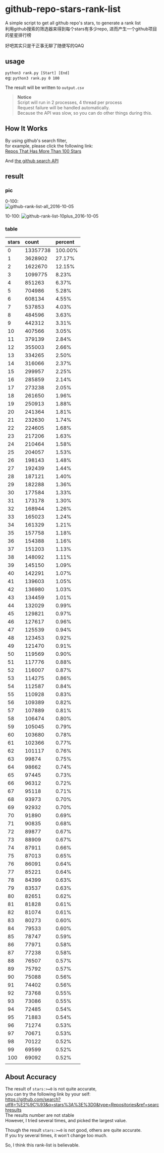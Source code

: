 # github-repo-stars-rank-list
A simple script to get all github repo's stars, to generate a rank list  
利用github搜索的筛选器来得到每个stars有多少repo, 进而产生一个github项目的星星排行榜  

好吧其实只是干正事无聊了随便写的QAQ  

## usage
`python3 rank.py [Start] [End]`  
eg: `python3 rank.py 0 100`  

The result will be written to `output.csv`  

> **Notice**  
> Script will run in 2 processes, 4 thread per process  
> Request failure will be handled automatically.  
> Because the API was slow, so you can do other things during this.  

## How It Works
By using github's search filter,  
for example, please click the following link:  
[Repos That Has More Than 100 Stars](https://github.com/search?utf8=%E2%9C%93&q=stars%3A%3E%3D100&type=Repositories&ref=searchresults)  

And [the github search API](https://developer.github.com/v3/search/#search-repositories)  


## result
### pic
0-100:  
![github-rank-list-all_2016-10-05](img/github-rank-list-all_2016-10-05.png)  

10-100:
![github-rank-list-10plus_2016-10-05](img/github-rank-list-10plus_2016-10-05.png)  

### table
| stars | count    | percent |
|:------|:---------|:--------|
| 0     | 13357738 | 100.00% |
| 1     | 3628902  | 27.17%  |
| 2     | 1622670  | 12.15%  |
| 3     | 1099775  | 8.23%   |
| 4     | 851263   | 6.37%   |
| 5     | 704986   | 5.28%   |
| 6     | 608134   | 4.55%   |
| 7     | 537853   | 4.03%   |
| 8     | 484596   | 3.63%   |
| 9     | 442312   | 3.31%   |
| 10    | 407566   | 3.05%   |
| 11    | 379139   | 2.84%   |
| 12    | 355003   | 2.66%   |
| 13    | 334265   | 2.50%   |
| 14    | 316066   | 2.37%   |
| 15    | 299957   | 2.25%   |
| 16    | 285859   | 2.14%   |
| 17    | 273238   | 2.05%   |
| 18    | 261650   | 1.96%   |
| 19    | 250913   | 1.88%   |
| 20    | 241364   | 1.81%   |
| 21    | 232630   | 1.74%   |
| 22    | 224605   | 1.68%   |
| 23    | 217206   | 1.63%   |
| 24    | 210464   | 1.58%   |
| 25    | 204057   | 1.53%   |
| 26    | 198143   | 1.48%   |
| 27    | 192439   | 1.44%   |
| 28    | 187121   | 1.40%   |
| 29    | 182288   | 1.36%   |
| 30    | 177584   | 1.33%   |
| 31    | 173178   | 1.30%   |
| 32    | 168944   | 1.26%   |
| 33    | 165023   | 1.24%   |
| 34    | 161329   | 1.21%   |
| 35    | 157758   | 1.18%   |
| 36    | 154388   | 1.16%   |
| 37    | 151203   | 1.13%   |
| 38    | 148092   | 1.11%   |
| 39    | 145150   | 1.09%   |
| 40    | 142291   | 1.07%   |
| 41    | 139603   | 1.05%   |
| 42    | 136980   | 1.03%   |
| 43    | 134459   | 1.01%   |
| 44    | 132029   | 0.99%   |
| 45    | 129821   | 0.97%   |
| 46    | 127617   | 0.96%   |
| 47    | 125539   | 0.94%   |
| 48    | 123453   | 0.92%   |
| 49    | 121470   | 0.91%   |
| 50    | 119569   | 0.90%   |
| 51    | 117776   | 0.88%   |
| 52    | 116007   | 0.87%   |
| 53    | 114275   | 0.86%   |
| 54    | 112587   | 0.84%   |
| 55    | 110928   | 0.83%   |
| 56    | 109389   | 0.82%   |
| 57    | 107889   | 0.81%   |
| 58    | 106474   | 0.80%   |
| 59    | 105045   | 0.79%   |
| 60    | 103680   | 0.78%   |
| 61    | 102366   | 0.77%   |
| 62    | 101117   | 0.76%   |
| 63    | 99874    | 0.75%   |
| 64    | 98662    | 0.74%   |
| 65    | 97445    | 0.73%   |
| 66    | 96312    | 0.72%   |
| 67    | 95118    | 0.71%   |
| 68    | 93973    | 0.70%   |
| 69    | 92932    | 0.70%   |
| 70    | 91890    | 0.69%   |
| 71    | 90835    | 0.68%   |
| 72    | 89877    | 0.67%   |
| 73    | 88909    | 0.67%   |
| 74    | 87911    | 0.66%   |
| 75    | 87013    | 0.65%   |
| 76    | 86091    | 0.64%   |
| 77    | 85221    | 0.64%   |
| 78    | 84399    | 0.63%   |
| 79    | 83537    | 0.63%   |
| 80    | 82651    | 0.62%   |
| 81    | 81828    | 0.61%   |
| 82    | 81074    | 0.61%   |
| 83    | 80273    | 0.60%   |
| 84    | 79533    | 0.60%   |
| 85    | 78747    | 0.59%   |
| 86    | 77971    | 0.58%   |
| 87    | 77238    | 0.58%   |
| 88    | 76507    | 0.57%   |
| 89    | 75792    | 0.57%   |
| 90    | 75088    | 0.56%   |
| 91    | 74402    | 0.56%   |
| 92    | 73768    | 0.55%   |
| 93    | 73086    | 0.55%   |
| 94    | 72485    | 0.54%   |
| 95    | 71883    | 0.54%   |
| 96    | 71274    | 0.53%   |
| 97    | 70671    | 0.53%   |
| 98    | 70122    | 0.52%   |
| 99    | 69599    | 0.52%   |
| 100   | 69092    | 0.52%   |
|       |          |         |

## About Accuracy
The result of `stars:>=0` is not quite accurate,  
you can try the following link by your self:  
https://github.com/search?utf8=%E2%9C%93&q=stars%3A%3E%3D0&type=Repositories&ref=searchresults  
The results number are not stable  
However, I tried several times, and picked the largest value.  

Though the result `stars:>=0` is not good, others are quite accurate.  
If you try several times, it won't change too much.  

So, I think this rank-list is believable.  

